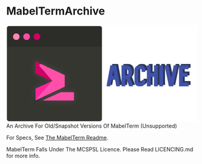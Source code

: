 # MabelTermArchive
<img src="./icon-Arch.png">
An Archive For Old/Snapshot Versions Of MabelTerm (Unsupported)

For Specs, See <a href="https://github.com/MabelYT/MabelTerm">The MabelTerm Readme</a>.

MabelTerm Falls Under The MCSPSL Licence. Please Read LICENCING.md for more info.
